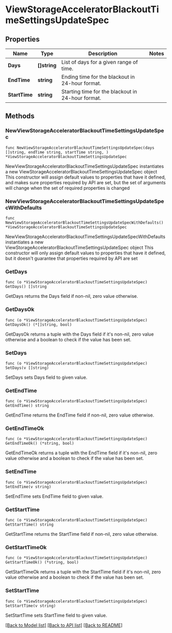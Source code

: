 # ViewStorageAcceleratorBlackoutTimeSettingsUpdateSpec

## Properties

Name | Type | Description | Notes
------------ | ------------- | ------------- | -------------
**Days** | **[]string** | List of days for a given range of time. | 
**EndTime** | **string** | Ending time for the blackout in 24-hour format. | 
**StartTime** | **string** | Starting time for the blackout in 24-hour format. | 

## Methods

### NewViewStorageAcceleratorBlackoutTimeSettingsUpdateSpec

`func NewViewStorageAcceleratorBlackoutTimeSettingsUpdateSpec(days []string, endTime string, startTime string, ) *ViewStorageAcceleratorBlackoutTimeSettingsUpdateSpec`

NewViewStorageAcceleratorBlackoutTimeSettingsUpdateSpec instantiates a new ViewStorageAcceleratorBlackoutTimeSettingsUpdateSpec object
This constructor will assign default values to properties that have it defined,
and makes sure properties required by API are set, but the set of arguments
will change when the set of required properties is changed

### NewViewStorageAcceleratorBlackoutTimeSettingsUpdateSpecWithDefaults

`func NewViewStorageAcceleratorBlackoutTimeSettingsUpdateSpecWithDefaults() *ViewStorageAcceleratorBlackoutTimeSettingsUpdateSpec`

NewViewStorageAcceleratorBlackoutTimeSettingsUpdateSpecWithDefaults instantiates a new ViewStorageAcceleratorBlackoutTimeSettingsUpdateSpec object
This constructor will only assign default values to properties that have it defined,
but it doesn't guarantee that properties required by API are set

### GetDays

`func (o *ViewStorageAcceleratorBlackoutTimeSettingsUpdateSpec) GetDays() []string`

GetDays returns the Days field if non-nil, zero value otherwise.

### GetDaysOk

`func (o *ViewStorageAcceleratorBlackoutTimeSettingsUpdateSpec) GetDaysOk() (*[]string, bool)`

GetDaysOk returns a tuple with the Days field if it's non-nil, zero value otherwise
and a boolean to check if the value has been set.

### SetDays

`func (o *ViewStorageAcceleratorBlackoutTimeSettingsUpdateSpec) SetDays(v []string)`

SetDays sets Days field to given value.


### GetEndTime

`func (o *ViewStorageAcceleratorBlackoutTimeSettingsUpdateSpec) GetEndTime() string`

GetEndTime returns the EndTime field if non-nil, zero value otherwise.

### GetEndTimeOk

`func (o *ViewStorageAcceleratorBlackoutTimeSettingsUpdateSpec) GetEndTimeOk() (*string, bool)`

GetEndTimeOk returns a tuple with the EndTime field if it's non-nil, zero value otherwise
and a boolean to check if the value has been set.

### SetEndTime

`func (o *ViewStorageAcceleratorBlackoutTimeSettingsUpdateSpec) SetEndTime(v string)`

SetEndTime sets EndTime field to given value.


### GetStartTime

`func (o *ViewStorageAcceleratorBlackoutTimeSettingsUpdateSpec) GetStartTime() string`

GetStartTime returns the StartTime field if non-nil, zero value otherwise.

### GetStartTimeOk

`func (o *ViewStorageAcceleratorBlackoutTimeSettingsUpdateSpec) GetStartTimeOk() (*string, bool)`

GetStartTimeOk returns a tuple with the StartTime field if it's non-nil, zero value otherwise
and a boolean to check if the value has been set.

### SetStartTime

`func (o *ViewStorageAcceleratorBlackoutTimeSettingsUpdateSpec) SetStartTime(v string)`

SetStartTime sets StartTime field to given value.



[[Back to Model list]](../README.md#documentation-for-models) [[Back to API list]](../README.md#documentation-for-api-endpoints) [[Back to README]](../README.md)


